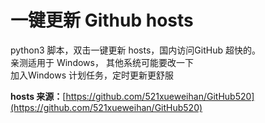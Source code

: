# 一键更新 Github hosts
python3 脚本，双击一键更新 hosts，国内访问GitHub 超快的。   
亲测适用于 Windows， 其他系统可能要改一下   
加入Windows 计划任务，定时更新更舒服

__hosts 来源：__[https://github.com/521xueweihan/GitHub520](https://github.com/521xueweihan/GitHub520)
